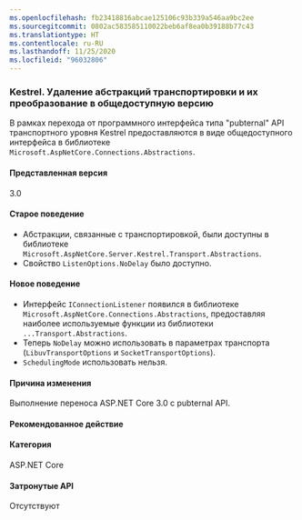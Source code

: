 ```yaml
---
ms.openlocfilehash: fb23418816abcae125106c93b339a546aa9bc2ee
ms.sourcegitcommit: 0802ac583585110022beb6af8ea0b39188b77c43
ms.translationtype: HT
ms.contentlocale: ru-RU
ms.lasthandoff: 11/25/2020
ms.locfileid: "96032806"
---
```

### <a name="kestrel-transport-abstractions-removed-and-made-public"></a>Kestrel. Удаление абстракций транспортировки и их преобразование в общедоступную версию

В рамках перехода от программного интерфейса типа "pubternal" API транспортного уровня Kestrel предоставляются в виде общедоступного интерфейса в библиотеке `Microsoft.AspNetCore.Connections.Abstractions`.

#### <a name="version-introduced"></a>Представленная версия

3.0

#### <a name="old-behavior"></a>Старое поведение

- Абстракции, связанные с транспортировкой, были доступны в библиотеке `Microsoft.AspNetCore.Server.Kestrel.Transport.Abstractions`.
- Свойство `ListenOptions.NoDelay` было доступно.

#### <a name="new-behavior"></a>Новое поведение

- Интерфейс `IConnectionListener` появился в библиотеке `Microsoft.AspNetCore.Connections.Abstractions`, предоставляя наиболее используемые функции из библиотеки `...Transport.Abstractions`.
- Теперь `NoDelay` можно использовать в параметрах транспорта (`LibuvTransportOptions` и `SocketTransportOptions`).
- `SchedulingMode` использовать нельзя.

#### <a name="reason-for-change"></a>Причина изменения

Выполнение переноса ASP.NET Core 3.0 с pubternal API.

#### <a name="recommended-action"></a>Рекомендованное действие

#### <a name="category"></a>Категория

ASP.NET Core

#### <a name="affected-apis"></a>Затронутые API

Отсутствуют

<!-- 

#### Affected APIs

Not detectable via API analysis

-->
